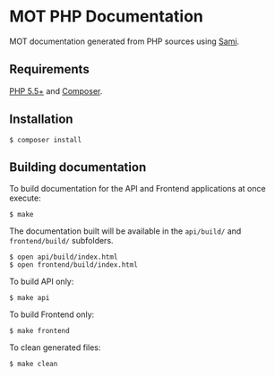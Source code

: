MOT PHP Documentation
=====================

MOT documentation generated from PHP sources using [Sami](https://github.com/FriendsOfPHP/Sami).

Requirements
------------

[PHP 5.5+](https://secure.php.net/) and [Composer](https://getcomposer.org/).

Installation
------------

    $ composer install

Building documentation
----------------------

To build documentation for the API and Frontend applications at once execute:

    $ make
    
The documentation built will be available in the `api/build/` and `frontend/build/` subfolders.

    $ open api/build/index.html
    $ open frontend/build/index.html
    
To build API only:

    $ make api
    
To build Frontend only:

    $ make frontend
    
To clean generated files:

    $ make clean
    

